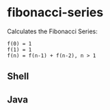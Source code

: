 # fibonacci-series

Calculates the Fibonacci Series:   
```
f(0) = 1  
f(1) = 1  
f(n) = f(n-1) + f(n-2), n > 1
```

## Shell 

## Java
